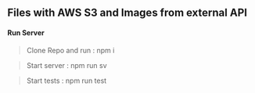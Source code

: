 <h2>Files with AWS S3 and Images from external API</h2>

<h4>Run Server</h4>

>Clone Repo and run : npm i

>Start server : npm run sv

>Start tests : npm run test


